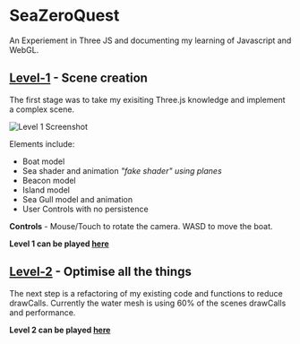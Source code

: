 # SeaZeroQuest
An Experiement in Three JS and documenting my learning of Javascript and WebGL. 

## [Level-1](https://zultanzul.github.io/SeaZeroQuest/Level1) - Scene creation
The first stage was to take my exisiting Three.js knowledge and implement a complex scene.

![Level 1 Screenshot](https://zultanzul.github.io/SeaZeroQuest/resource/screens/level1.png?raw=true "Level 1 Screenshot")

Elements include:
- Boat model
- Sea shader and animation *"fake shader" using planes*
- Beacon model
- Island model
- Sea Gull model and animation
- User Controls with no persistence

**Controls** - 
Mouse/Touch to rotate the camera.
WASD to move the boat.

**Level 1 can be played [here](https://zultanzul.github.io/SeaZeroQuest/Level1)**


## [Level-2](https://zultanzul.github.io/SeaZeroQuest/Level2) - Optimise all the things
The next step is a refactoring of my existing code and functions to reduce drawCalls.
Currently the water mesh is using 60% of the scenes drawCalls and performance. 

**Level 2 can be played [here](https://zultanzul.github.io/SeaZeroQuest/Level2)**